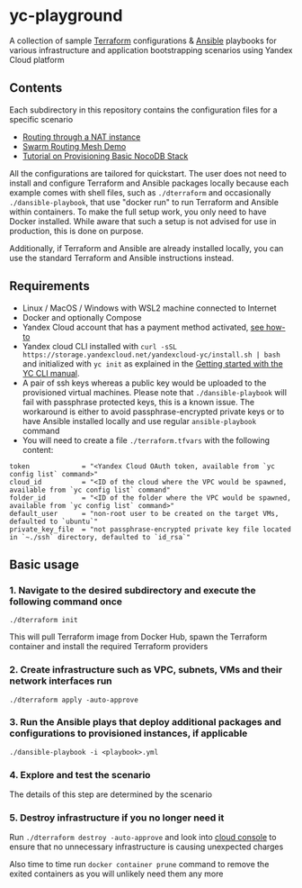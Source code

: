 # yc-playground
A collection of sample [Terraform](https://www.terraform.io/) configurations &amp; [Ansible](https://github.com/ansible/ansible) playbooks for various infrastructure and application bootstrapping scenarios using Yandex Cloud platform 

## Contents
Each subdirectory in this repository contains the configuration files for a specific scenario
- [Routing through a NAT instance](https://github.com/gdlyan/yc-playground/tree/master/nat-instance-tf)
- [Swarm Routing Mesh Demo](https://github.com/gdlyan/yc-playground/tree/master/docker-swarm-tf)
- [Tutorial on Provisioning Basic NocoDB Stack](https://github.com/gdlyan/yc-playground/tree/master/nocodb-pg-tf)

All the configurations are tailored for quickstart. The user does not need to install and configure Terraform and Ansible packages locally because each example comes with shell files, such as `./dterraform` and occasionally `./dansible-playbook`, that use "docker run" to run Terraform and Ansible within containers. To make the full setup work, you only need to have Docker installed. While aware that such a setup is not advised for use in production, this is done on purpose.

Additionally, if Terraform and Ansible are already installed locally, you can use the standard Terraform and Ansible instructions instead.

## Requirements
- Linux / MacOS / Windows with WSL2 machine connected to Internet
- Docker and optionally Compose
- Yandex Cloud account that has a payment method activated, [see how-to](https://cloud.yandex.com/en-ru/docs/billing/operations/create-new-account)
- Yandex cloud CLI installed with `curl -sSL https://storage.yandexcloud.net/yandexcloud-yc/install.sh | bash` and initialized with `yc init` as explained in the [Getting started with the YC CLI manual](https://cloud.yandex.com/en-ru/docs/cli/quickstart). 
- A pair of ssh keys whereas a public key would be uploaded to the provisioned virtual machines. Please note that `./dansible-playbook` will fail with passphrase protected keys, this is a known issue. The workaround is either to avoid passphrase-encrypted private keys or to have Ansible installed locally and use regular `ansible-playbook` command  
- You will need to create a file `./terraform.tfvars` with the following content:
```
token             = "<Yandex Cloud OAuth token, available from `yc config list` command>"
cloud_id          = "<ID of the cloud where the VPC would be spawned, available from `yc config list` command"
folder_id         = "<ID of the folder where the VPC would be spawned, available from `yc config list` command>"
default_user      = "non-root user to be created on the target VMs, defaulted to `ubuntu`"
private_key_file  = "not passphrase-encrypted private key file located in `~./ssh` directory, defaulted to `id_rsa`"
```

## Basic usage
### 1. Navigate to the desired subdirectory and execute the following command once
```
./dterraform init
```
This will pull Terraform image from Docker Hub, spawn the Terraform container and install the required Terraform providers
### 2. Create infrastructure such as VPC, subnets, VMs and their network interfaces run
```
./dterraform apply -auto-approve
```
### 3. Run the Ansible plays that deploy additional packages and configurations to provisioned instances, if applicable
```
./dansible-playbook -i <playbook>.yml
```
### 4. Explore and test the scenario
The details of this step are determined by the scenario 
### 5. Destroy infrastructure if you no longer need it
Run `./dterraform destroy -auto-approve` and look into [cloud console](https://console.cloud.yandex.ru/) to ensure that no unnecessary infrastructure is causing unexpected charges 

Also time to time run `docker container prune` command to remove the exited containers as you will unlikely need them any more 


